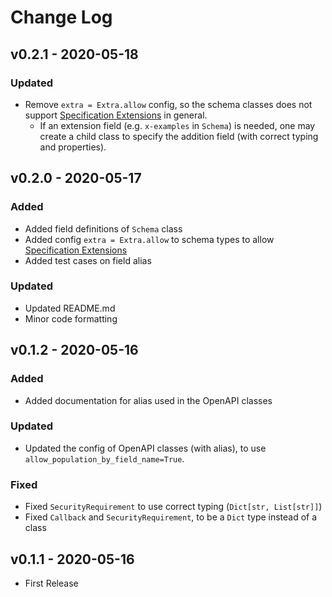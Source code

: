 # Change Log

## v0.2.1 - 2020-05-18

### Updated
- Remove `extra = Extra.allow` config, so the schema classes does not support 
  [Specification Extensions](https://github.com/OAI/OpenAPI-Specification/blob/master/versions/3.0.3.md#specificationExtensions)
  in general.
    - If an extension field (e.g. `x-examples` in `Schema`) is needed,
      one may create a child class to specify the addition field (with correct typing and properties).


## v0.2.0 - 2020-05-17

### Added
- Added field definitions of `Schema` class
- Added config `extra = Extra.allow` to schema types to allow
  [Specification Extensions](https://github.com/OAI/OpenAPI-Specification/blob/master/versions/3.0.3.md#specificationExtensions)
- Added test cases on field alias

### Updated
- Updated README.md
- Minor code formatting


## v0.1.2 - 2020-05-16

### Added
- Added documentation for alias used in the OpenAPI classes

### Updated
- Updated the config of OpenAPI classes (with alias), to use `allow_population_by_field_name=True`.

### Fixed
- Fixed `SecurityRequirement` to use correct typing (`Dict[str, List[str]]`)
- Fixed `Callback` and `SecurityRequirement`, to be a `Dict` type instead of a class


## v0.1.1 - 2020-05-16

- First Release